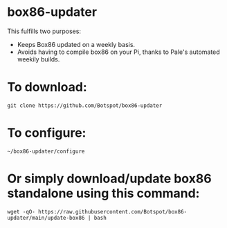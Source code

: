 # box86-updater
This fulfills two purposes:
- Keeps Box86 updated on a weekly basis.
- Avoids having to compile box86 on your Pi, thanks to Pale's automated weekily builds.

# To download:
```
git clone https://github.com/Botspot/box86-updater
```
# To configure:
```
~/box86-updater/configure
```
# Or simply download/update box86 standalone using this command:
```
wget -qO- https://raw.githubusercontent.com/Botspot/box86-updater/main/update-box86 | bash
```
